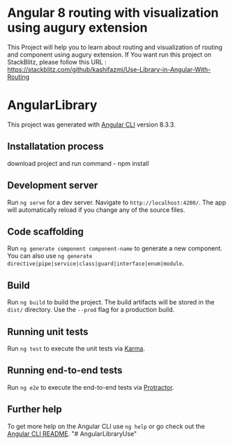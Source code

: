 # Angular 8 routing with visualization using augury extension
This Project will help you to learn about routing and visualization of routing and component using augury extension.
If You want run this project on StackBlitz, please follow this URL : https://stackblitz.com/github/kashifazmi/Use-Library-in-Angular-With-Routing

# AngularLibrary

This project was generated with [Angular CLI](https://github.com/angular/angular-cli) version 8.3.3.

## Installatation process
download project and run command - npm install

## Development server

Run `ng serve` for a dev server. Navigate to `http://localhost:4200/`. The app will automatically reload if you change any of the source files.

## Code scaffolding

Run `ng generate component component-name` to generate a new component. You can also use `ng generate directive|pipe|service|class|guard|interface|enum|module`.

## Build

Run `ng build` to build the project. The build artifacts will be stored in the `dist/` directory. Use the `--prod` flag for a production build.

## Running unit tests

Run `ng test` to execute the unit tests via [Karma](https://karma-runner.github.io).

## Running end-to-end tests

Run `ng e2e` to execute the end-to-end tests via [Protractor](http://www.protractortest.org/).

## Further help

To get more help on the Angular CLI use `ng help` or go check out the [Angular CLI README](https://github.com/angular/angular-cli/blob/master/README.md).
"# AngularLibraryUse" 
